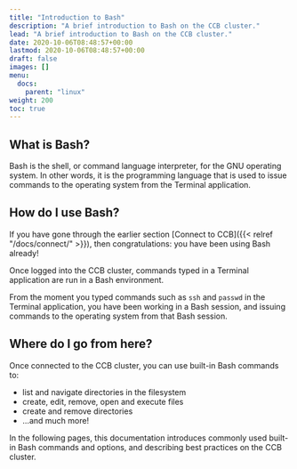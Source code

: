 ```yaml
---
title: "Introduction to Bash"
description: "A brief introduction to Bash on the CCB cluster."
lead: "A brief introduction to Bash on the CCB cluster."
date: 2020-10-06T08:48:57+00:00
lastmod: 2020-10-06T08:48:57+00:00
draft: false
images: []
menu:
  docs:
    parent: "linux"
weight: 200
toc: true
---
```


## What is Bash?

Bash is the shell, or command language interpreter, for the GNU operating system.
In other words, it is the programming language that is used to issue commands to the
operating system from the Terminal application.

## How do I use Bash?

If you have gone through the earlier section
[Connect to CCB]({{< relref "/docs/connect/" >}}),
then congratulations: you have been using Bash already!

Once logged into the CCB cluster, commands typed in a Terminal application
are run in a Bash environment.

From the moment you typed commands such as `ssh` and `passwd` in the Terminal
application, you have been working in a Bash session, and issuing commands
to the operating system from that Bash session.

## Where do I go from here?

Once connected to the CCB cluster, you can use built-in Bash commands to:

- list and navigate directories in the filesystem
- create, edit, remove, open and execute files
- create and remove directories
- ...and much more!

In the following pages, this documentation introduces commonly used built-in
Bash commands and options, and describing best practices on the CCB cluster.

<!-- Link definitions -->

[gnu-what-is-bash]: https://www.gnu.org/software/bash/manual/html_node/What-is-Bash_003f.html
